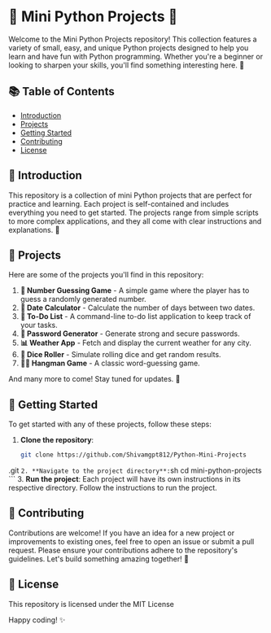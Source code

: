 # 🎉 Mini Python Projects 🎉

Welcome to the Mini Python Projects repository! This collection features a variety of small, easy, and unique Python projects designed to help you learn and have fun with Python programming. Whether you're a beginner or looking to sharpen your skills, you'll find something interesting here. 🌟

## 📚 Table of Contents

- [Introduction](#introduction)
- [Projects](#projects)
- [Getting Started](#getting-started)
- [Contributing](#contributing)
- [License](#license)

## 📝 Introduction

This repository is a collection of mini Python projects that are perfect for practice and learning. Each project is self-contained and includes everything you need to get started. The projects range from simple scripts to more complex applications, and they all come with clear instructions and explanations. 🚀

## 🌟 Projects

Here are some of the projects you'll find in this repository:

1. **🔢 Number Guessing Game** - A simple game where the player has to guess a randomly generated number.
2. **📅 Date Calculator** - Calculate the number of days between two dates.
3. **📝 To-Do List** - A command-line to-do list application to keep track of your tasks.
4. **🔐 Password Generator** - Generate strong and secure passwords.
5. **📊 Weather App** - Fetch and display the current weather for any city.
6. **🎲 Dice Roller** - Simulate rolling dice and get random results.
7. **🕵️‍♂️ Hangman Game** - A classic word-guessing game.

And many more to come! Stay tuned for updates. 🎉

## 🚀 Getting Started

To get started with any of these projects, follow these steps:

1. **Clone the repository**:
    ```sh
    git clone https://github.com/Shivamgpt812/Python-Mini-Projects
.git
    ```
2. **Navigate to the project directory**:
    ```sh
    cd mini-python-projects
    ```
3. **Run the project**:
    Each project will have its own instructions in its respective directory. Follow the instructions to run the project.

## 🤝 Contributing

Contributions are welcome! If you have an idea for a new project or improvements to existing ones, feel free to open an issue or submit a pull request. Please ensure your contributions adhere to the repository's guidelines. Let's build something amazing together! 🌟

## 📄 License

This repository is licensed under the MIT License

Happy coding! ✨
